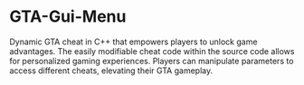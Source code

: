# GTA-Gui-Menu
Dynamic GTA cheat in C++ that empowers players to unlock game advantages. The easily modifiable cheat code within the source code allows for personalized gaming experiences. Players can manipulate parameters to access different cheats, elevating their GTA gameplay.
